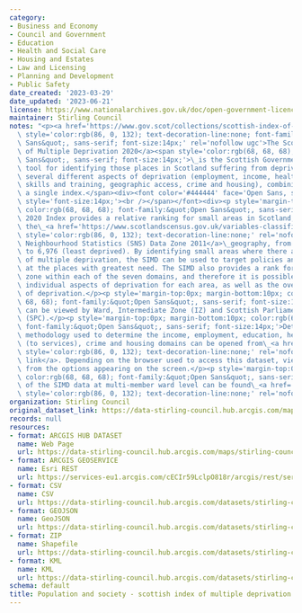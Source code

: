 ```yaml
---
category:
- Business and Economy
- Council and Government
- Education
- Health and Social Care
- Housing and Estates
- Law and Licensing
- Planning and Development
- Public Safety
date_created: '2023-03-29'
date_updated: '2023-06-21'
license: https://www.nationalarchives.gov.uk/doc/open-government-licence/version/3/
maintainer: Stirling Council
notes: "<p><a href='https://www.gov.scot/collections/scottish-index-of-multiple-deprivation-2020/'\
  \ style='color:rgb(86, 0, 132); text-decoration-line:none; font-family:&quot;Open\
  \ Sans&quot;, sans-serif; font-size:14px;' rel='nofollow ugc'>The Scottish Index\
  \ of Multiple Deprivation 2020</a><span style='color:rgb(68, 68, 68); font-family:&quot;Open\
  \ Sans&quot;, sans-serif; font-size:14px;'>\_is the Scottish Government\u2019s official\
  \ tool for identifying those places in Scotland suffering from deprivation. It incorporates\
  \ several different aspects of deprivation (employment, income, health, education,\
  \ skills and training, geographic access, crime and housing), combining them into\
  \ a single index.</span><div><font color='#444444' face='Open Sans, sans-serif'><span\
  \ style='font-size:14px;'><br /></span></font><div><p style='margin-top:0px; margin-bottom:10px;\
  \ color:rgb(68, 68, 68); font-family:&quot;Open Sans&quot;, sans-serif; font-size:14px;'>The\
  \ 2020 Index provides a relative ranking for small areas in Scotland, defined by\
  \ the\_<a href='https://www.scotlandscensus.gov.uk/variables-classification/sns-data-zone-2011#:~:text=The%20data%20zone%20geography%20covers,around%20500%20to%201%2C000%20residents.'\
  \ style='color:rgb(86, 0, 132); text-decoration-line:none;' rel='nofollow ugc'>Scottish\
  \ Neighbourhood Statistics (SNS) Data Zone 2011</a>\_geography, from 1 (most deprived)\
  \ to 6,976 (least deprived). By identifying small areas where there are concentrations\
  \ of multiple deprivation, the SIMD can be used to target policies and resources\
  \ at the places with greatest need. The SIMD also provides a rank for each data\
  \ zone within each of the seven domains, and therefore it is possible to look at\
  \ individual aspects of deprivation for each area, as well as the overall level\
  \ of deprivation.</p><p style='margin-top:0px; margin-bottom:10px; color:rgb(68,\
  \ 68, 68); font-family:&quot;Open Sans&quot;, sans-serif; font-size:14px;'>The dataset\
  \ can be viewed by Ward, Intermediate Zone (IZ) and Scottish Parliamentary Constituency\
  \ (SPC).</p><p style='margin-top:0px; margin-bottom:10px; color:rgb(68, 68, 68);\
  \ font-family:&quot;Open Sans&quot;, sans-serif; font-size:14px;'>Details of the\
  \ methodology used to determine the income, employment, education, health, access\
  \ (to services), crime and housing domains can be opened from\_<a href='https://data.stirling.gov.uk/dataset/41f3da13-b458-4e31-88a3-501bc684ee61/resource/1d9627a9-c7d2-48a6-a67e-e9a66b581716/download/simd-2020-domains-methodology.pdf'\
  \ style='color:rgb(86, 0, 132); text-decoration-line:none;' rel='nofollow ugc'>this\
  \ link</a>. Depending on the browser used to access this dataset, view the document\
  \ from the options appearing on the screen.</p><p style='margin-top:0px; margin-bottom:10px;\
  \ color:rgb(68, 68, 68); font-family:&quot;Open Sans&quot;, sans-serif; font-size:14px;'>Analysis\
  \ of the SIMD data at multi-member ward level can be found\_<a href='https://multi-ward-profiles-stirling.hub.arcgis.com/pages/council-overview'\
  \ style='color:rgb(86, 0, 132); text-decoration-line:none;' rel='nofollow ugc'>here</a>.</p></div></div></p>"
organization: Stirling Council
original_dataset_link: https://data-stirling-council.hub.arcgis.com/maps/stirling-council::population-and-society-scottish-index-of-multiple-deprivation-2020-stirling
records: null
resources:
- format: ARCGIS HUB DATASET
  name: Web Page
  url: https://data-stirling-council.hub.arcgis.com/maps/stirling-council::population-and-society-scottish-index-of-multiple-deprivation-2020-stirling
- format: ARCGIS GEOSERVICE
  name: Esri REST
  url: https://services-eu1.arcgis.com/cECIr59LclpO818r/arcgis/rest/services/population%20and%20society%20-%20scottish%20index%20of%20multiple%20deprivation%20(stirling)/FeatureServer/0
- format: CSV
  name: CSV
  url: https://data-stirling-council.hub.arcgis.com/datasets/stirling-council::population-and-society-scottish-index-of-multiple-deprivation-2020-stirling.csv?outSR=%7B%22latestWkid%22%3A3857%2C%22wkid%22%3A102100%7D
- format: GEOJSON
  name: GeoJSON
  url: https://data-stirling-council.hub.arcgis.com/datasets/stirling-council::population-and-society-scottish-index-of-multiple-deprivation-2020-stirling.geojson?outSR=%7B%22latestWkid%22%3A3857%2C%22wkid%22%3A102100%7D
- format: ZIP
  name: Shapefile
  url: https://data-stirling-council.hub.arcgis.com/datasets/stirling-council::population-and-society-scottish-index-of-multiple-deprivation-2020-stirling.zip?outSR=%7B%22latestWkid%22%3A3857%2C%22wkid%22%3A102100%7D
- format: KML
  name: KML
  url: https://data-stirling-council.hub.arcgis.com/datasets/stirling-council::population-and-society-scottish-index-of-multiple-deprivation-2020-stirling.kml?outSR=%7B%22latestWkid%22%3A3857%2C%22wkid%22%3A102100%7D
schema: default
title: Population and society - scottish index of multiple deprivation 2020 (stirling)
---
```

